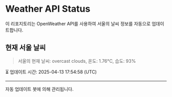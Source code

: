 
# Weather API Status

이 리포지토리는 OpenWeather API를 사용하여 서울의 날씨 정보를 자동으로 업데이트합니다.

## 현재 서울 날씨
> 서울의 현재 날씨: overcast clouds, 온도: 1.76°C, 습도: 93%

⏳ 업데이트 시간: 2025-04-13 17:54:58 (UTC)

---
자동 업데이트 봇에 의해 관리됩니다.
